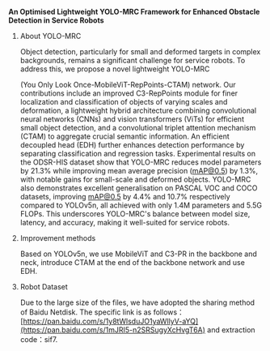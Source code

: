 **An Optimised Lightweight YOLO-MRC Framework for Enhanced Obstacle Detection in Service Robots**

1. About YOLO-MRC

   Object detection, particularly for small and deformed targets in complex backgrounds,  remains a significant challenge for service robots. To address this,  we propose a novel lightweight YOLO-MRC 

   (You Only Look Once-MobileViT-RepPoints-CTAM) network. Our contributions include an improved C3-RepPoints module for finer localization and classification of objects of varying scales and deformation, a lightweight hybrid architecture combining convolutional neural networks (CNNs) and vision transformers (ViTs) for efficient small object detection,  and a convolutional triplet attention mechanism (CTAM) to aggregate crucial semantic information. An efficient decoupled head (EDH) further enhances detection performance by separating classification and regression tasks. Experimental results on the ODSR-HIS dataset show that YOLO-MRC reduces model parameters by 21.3% while improving mean average precision (mAP@0.5) by 1.3%, with notable gains for small-scale and deformed objects. YOLO-MRC also demonstrates excellent generalisation on PASCAL VOC and COCO datasets, improving mAP@0.5 by 4.4% and 10.7% respectively compared to YOLOv5n, all achieved with only 1.4M parameters and 5.5G FLOPs. This underscores YOLO-MRC's balance between model size, latency, and accuracy, making it well-suited for service robots.

2. Improvement methods

   Based on YOLOv5n,  we use MobileViT and C3-PR in the backbone and neck, introduce CTAM at the end of the backbone network and use EDH.

3. Robot Dataset 

   Due to the large size of the files, we have adopted the sharing method of Baidu Netdisk. The specific link is as follows：[https://pan.baidu.com/s/1y8tWlsduJO1yaWllyV-aYQ](https://pan.baidu.com/s/1mJRI5-n2SRSugyXcHvgT6A) and extraction code：sif7.

   

   

   

   


